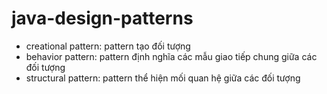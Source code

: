 # java-design-patterns
- creational pattern: pattern tạo đối tượng
- behavior pattern: pattern định nghĩa các mẫu giao tiếp chung giữa các đối tượng
- structural pattern: pattern thể hiện mối quan hệ giữa các đối tượng